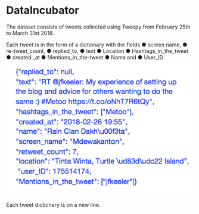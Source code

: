 # DataIncubator
The dataset consists of tweets collected using Tweepy from February 25th to March 31st 2018. 

Each tweet is in the form of a dictionary with the fields
●	screen name, 
●	re-tweet_count, 
●	replied_to, 
●	text 
●	Location
●	Hashtags_in_the_tweet
●	created _at
●	Mentions_in_the-tweet
●	Name and
●	User_ID
<a href="url"><img src="https://github.com/bhavikajalli/DataIncubator/blob/master/images/Picture1.png" align="center" width="640" ></a>

Each tweet dictionary is on a new line.
